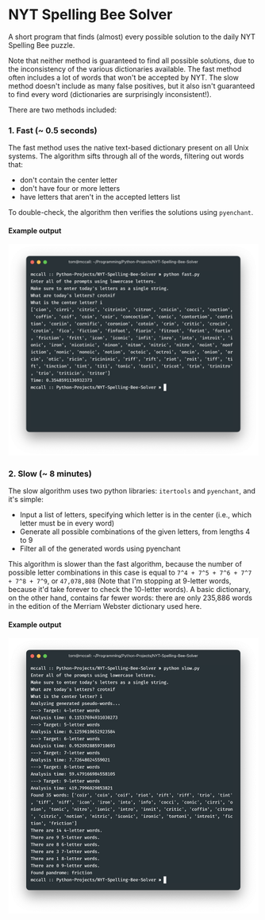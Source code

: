 # NYT Spelling Bee Solver
A short program that finds (almost) every possible solution to the daily NYT Spelling Bee puzzle.

Note that neither method is guaranteed to find all possible solutions, due to
the inconsistency of the various dictionaries available. The fast method often
includes a lot of words that won't be accepted by NYT. The slow method doesn't
include as many false positives, but it also isn't guaranteed to find every word (dictionaries are surprisingly inconsistent!).

There are two methods included:
### 1. Fast (~ 0.5 seconds)
The fast method uses the native text-based dictionary present on all Unix systems. The algorithm
sifts through all of the words, filtering out words that:
- don't contain the center letter
- don't have four or more letters
- have letters that aren't in the accepted letters list

To double-check, the algorithm then verifies the solutions using `pyenchant`.
#### Example output
![](fast_output.png)

### 2. Slow (~ 8 minutes)
The slow algorithm uses two python libraries: `itertools` and `pyenchant`, and it's simple:
- Input a list of letters, specifying which letter is in the center (i.e., which letter must be in every word)
- Generate all possible combinations of the given letters, from lengths 4 to 9
- Filter all of the generated words using pyenchant

This algorithm is slower than the fast algorithm, because the number of possible letter combinations
in this case is equal to `7^4 + 7^5 + 7^6 + 7^7 + 7^8 + 7^9`, or `47,078,808` (Note that I'm stopping at
9-letter words, because it'd take forever to check the 10-letter words). A basic dictionary,
on the other hand, contains far fewer words: there are only 235,886 words in the edition of the Merriam Webster
dictionary used here.

#### Example output
![](slow_output.png)
